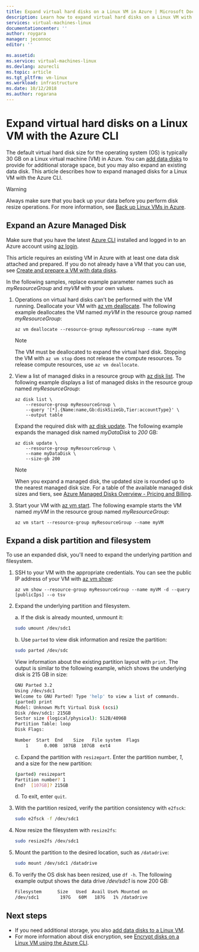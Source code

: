 ```yaml
---
title: Expand virtual hard disks on a Linux VM in Azure | Microsoft Docs
description: Learn how to expand virtual hard disks on a Linux VM with the Azure CLI
services: virtual-machines-linux
documentationcenter: ''
author: roygara
manager: jeconnoc
editor: ''

ms.assetid:
ms.service: virtual-machines-linux
ms.devlang: azurecli
ms.topic: article
ms.tgt_pltfrm: vm-linux
ms.workload: infrastructure
ms.date: 10/12/2018    
ms.author: rogarana
---
```


# Expand virtual hard disks on a Linux VM with the Azure CLI

The default virtual hard disk size for the operating system (OS) is typically 30 GB on a Linux virtual machine (VM) in Azure. You can [add data disks](add-disk.md) to provide for additional storage space, but you may also expand an existing data disk. This article describes how to expand managed disks for a Linux VM with the Azure CLI. 

> [!WARNING]
> Always make sure that you back up your data before you perform disk resize operations. For more information, see [Back up Linux VMs in Azure](tutorial-backup-vms.md).

## Expand an Azure Managed Disk
Make sure that you have the latest [Azure CLI](/cli/azure/install-az-cli2) installed and logged in to an Azure account using [az login](/cli/azure/reference-index#az-login).

This article requires an existing VM in Azure with at least one data disk attached and prepared. If you do not already have a VM that you can use, see [Create and prepare a VM with data disks](tutorial-manage-disks.md#create-and-attach-disks).

In the following samples, replace example parameter names such as *myResourceGroup* and *myVM* with your own values.

1. Operations on virtual hard disks can't be performed with the VM running. Deallocate your VM with [az vm deallocate](/cli/azure/vm#az-vm-deallocate). The following example deallocates the VM named *myVM* in the resource group named *myResourceGroup*:

    ```azurecli
    az vm deallocate --resource-group myResourceGroup --name myVM
    ```

    > [!NOTE]
    > The VM must be deallocated to expand the virtual hard disk. Stopping the VM with `az vm stop` does not release the compute resources. To release compute resources, use `az vm deallocate`.

1. View a list of managed disks in a resource group with [az disk list](/cli/azure/disk#az-disk-list). The following example displays a list of managed disks in the resource group named *myResourceGroup*:

    ```azurecli
    az disk list \
        --resource-group myResourceGroup \
        --query '[*].{Name:name,Gb:diskSizeGb,Tier:accountType}' \
        --output table
    ```

    Expand the required disk with [az disk update](/cli/azure/disk#az-disk-update). The following example expands the managed disk named *myDataDisk* to *200* GB:

    ```azurecli
    az disk update \
        --resource-group myResourceGroup \
        --name myDataDisk \
        --size-gb 200
    ```

    > [!NOTE]
    > When you expand a managed disk, the updated size is rounded up to the nearest managed disk size. For a table of the available managed disk sizes and tiers, see [Azure Managed Disks Overview - Pricing and Billing](../windows/managed-disks-overview.md#pricing-and-billing).

1. Start your VM with [az vm start](/cli/azure/vm#az-vm-start). The following example starts the VM named *myVM* in the resource group named *myResourceGroup*:

    ```azurecli
    az vm start --resource-group myResourceGroup --name myVM
    ```


## Expand a disk partition and filesystem
To use an expanded disk, you'll need to expand the underlying partition and filesystem.

1. SSH to your VM with the appropriate credentials. You can see the public IP address of your VM with [az vm show](/cli/azure/vm#az-vm-show):

    ```azurecli
    az vm show --resource-group myResourceGroup --name myVM -d --query [publicIps] --o tsv
    ```

1. Expand the underlying partition and filesystem.

    a. If the disk is already mounted, unmount it:

    ```bash
    sudo umount /dev/sdc1
    ```

    b. Use `parted` to view disk information and resize the partition:

    ```bash
    sudo parted /dev/sdc
    ```

    View information about the existing partition layout with `print`. The output is similar to the following example, which shows the underlying disk is 215 GB in size:

    ```bash
    GNU Parted 3.2
    Using /dev/sdc1
    Welcome to GNU Parted! Type 'help' to view a list of commands.
    (parted) print
    Model: Unknown Msft Virtual Disk (scsi)
    Disk /dev/sdc1: 215GB
    Sector size (logical/physical): 512B/4096B
    Partition Table: loop
    Disk Flags:
    
    Number  Start  End    Size   File system  Flags
        1      0.00B  107GB  107GB  ext4
    ```

    c. Expand the partition with `resizepart`. Enter the partition number, *1*, and a size for the new partition:

    ```bash
    (parted) resizepart
    Partition number? 1
    End?  [107GB]? 215GB
    ```

    d. To exit, enter `quit`.

1. With the partition resized, verify the partition consistency with `e2fsck`:

    ```bash
    sudo e2fsck -f /dev/sdc1
    ```

1. Now resize the filesystem with `resize2fs`:

    ```bash
    sudo resize2fs /dev/sdc1
    ```

1. Mount the partition to the desired location, such as `/datadrive`:

    ```bash
    sudo mount /dev/sdc1 /datadrive
    ```

1. To verify the OS disk has been resized, use `df -h`. The following example output shows the data drive */dev/sdc1* is now 200 GB:

    ```bash
    Filesystem      Size   Used  Avail Use% Mounted on
    /dev/sdc1        197G   60M   187G   1% /datadrive
    ```

## Next steps
* If you need additional storage, you also [add data disks to a Linux VM](add-disk.md). 
* For more information about disk encryption, see [Encrypt disks on a Linux VM using the Azure CLI](encrypt-disks.md).
